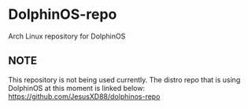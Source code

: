 # DolphinOS-repo


Arch Linux repository for DolphinOS

## NOTE
This repository is not being used currently. The distro repo that is using DolphinOS at this moment is linked below:
https://github.com/JesusXD88/dolphinos-repo
